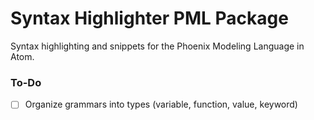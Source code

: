 # Syntax Highlighter PML Package

Syntax highlighting and snippets for the Phoenix Modeling Language in Atom.

### To-Do
- [ ] Organize grammars into types (variable, function, value, keyword)
